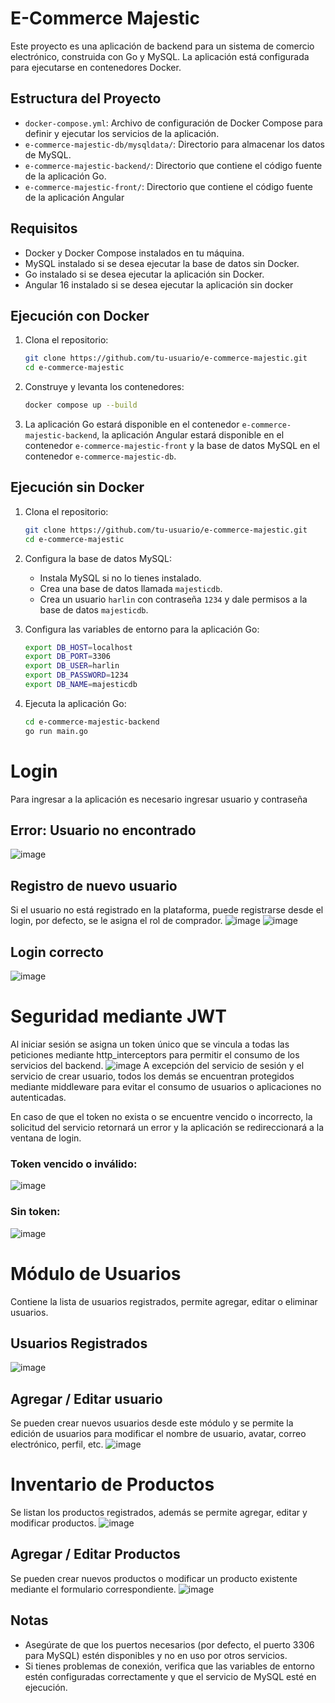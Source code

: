 # E-Commerce Majestic

Este proyecto es una aplicación de backend para un sistema de comercio electrónico, construida con Go y MySQL. La aplicación está configurada para ejecutarse en contenedores Docker.

## Estructura del Proyecto

- `docker-compose.yml`: Archivo de configuración de Docker Compose para definir y ejecutar los servicios de la aplicación.
- `e-commerce-majestic-db/mysqldata/`: Directorio para almacenar los datos de MySQL.
- `e-commerce-majestic-backend/`: Directorio que contiene el código fuente de la aplicación Go.
- `e-commerce-majestic-front/`: Directorio que contiene el código fuente de la aplicación Angular

## Requisitos

- Docker y Docker Compose instalados en tu máquina.
- MySQL instalado si se desea ejecutar la base de datos sin Docker.
- Go instalado si se desea ejecutar la aplicación sin Docker.
- Angular 16 instalado si se desea ejecutar la aplicación sin docker

## Ejecución con Docker

1. Clona el repositorio:

    ```sh
    git clone https://github.com/tu-usuario/e-commerce-majestic.git
    cd e-commerce-majestic
    ```

2. Construye y levanta los contenedores:

    ```sh
    docker compose up --build
    ```

3. La aplicación Go estará disponible en el contenedor `e-commerce-majestic-backend`, la aplicación Angular estará disponible en el contenedor `e-commerce-majestic-front` y la base de datos MySQL en el contenedor `e-commerce-majestic-db`.

## Ejecución sin Docker

1. Clona el repositorio:

    ```sh
    git clone https://github.com/tu-usuario/e-commerce-majestic.git
    cd e-commerce-majestic
    ```

2. Configura la base de datos MySQL:

    - Instala MySQL si no lo tienes instalado.
    - Crea una base de datos llamada `majesticdb`.
    - Crea un usuario `harlin` con contraseña `1234` y dale permisos a la base de datos `majesticdb`.

3. Configura las variables de entorno para la aplicación Go:

    ```sh
    export DB_HOST=localhost
    export DB_PORT=3306
    export DB_USER=harlin
    export DB_PASSWORD=1234
    export DB_NAME=majesticdb
    ```

4. Ejecuta la aplicación Go:

    ```sh
    cd e-commerce-majestic-backend
    go run main.go
    ```

# Login
Para ingresar a la aplicación es necesario ingresar usuario y contraseña

## Error: Usuario no encontrado
![image](https://github.com/user-attachments/assets/39445178-4e7f-4ceb-b912-538a0aeba915)

 
## Registro de nuevo usuario
Si el usuario no está registrado en la plataforma, puede registrarse desde el login, por defecto, se le asigna el rol de comprador.
 ![image](https://github.com/user-attachments/assets/3304a9a2-fb67-4315-abc6-0bacce5e8a35)
![image](https://github.com/user-attachments/assets/cddc0b89-32b2-42da-a703-d4a455800328)

 
## Login correcto
![image](https://github.com/user-attachments/assets/b3be35f8-410e-4daf-aed1-315650654340)

# Seguridad mediante JWT
Al iniciar sesión se asigna un token único que se vincula a todas las peticiones mediante http_interceptors para permitir el consumo de los servicios del backend.
![image](https://github.com/user-attachments/assets/6f528538-1f43-45b8-b2d0-9df52cdd6bad)
A excepción del servicio de sesión y el servicio de crear usuario, todos los demás se encuentran protegidos mediante middleware para evitar el consumo de usuarios o aplicaciones no autenticadas.

En caso de que el token no exista o se encuentre vencido o incorrecto, la solicitud del servicio retornará un error y la aplicación se redireccionará a la ventana de login.
### Token vencido o inválido:
![image](https://github.com/user-attachments/assets/f8d0c1a7-239f-4853-b621-68a2804741c3)
### Sin token:
![image](https://github.com/user-attachments/assets/43d45f83-825d-4052-a72d-069701f28af7)


# Módulo de Usuarios
Contiene la lista de usuarios registrados, permite agregar, editar o eliminar usuarios.
## Usuarios Registrados
![image](https://github.com/user-attachments/assets/dc6834c9-16d7-4416-8915-9b21cc73db29)

## Agregar / Editar usuario
Se pueden crear nuevos usuarios desde este módulo y se permite la edición de usuarios para modificar el nombre de usuario, avatar, correo electrónico, perfil, etc.
![image](https://github.com/user-attachments/assets/8ab083d0-2ff3-4e2e-8e6d-8d5f3923fde7)

# Inventario de Productos
Se listan los productos registrados, además se permite agregar, editar y modificar productos.
![image](https://github.com/user-attachments/assets/67e12193-75aa-4a48-b082-ebed14ba46fd)

## Agregar / Editar Productos
Se pueden crear nuevos productos o modificar un producto existente mediante el formulario correspondiente.
![image](https://github.com/user-attachments/assets/f60a7a57-4224-430e-b4da-d79e8bea7806)
## Notas

- Asegúrate de que los puertos necesarios (por defecto, el puerto 3306 para MySQL) estén disponibles y no en uso por otros servicios.
- Si tienes problemas de conexión, verifica que las variables de entorno estén configuradas correctamente y que el servicio de MySQL esté en ejecución.
